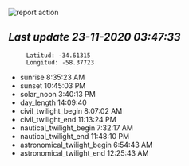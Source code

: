 ![report action](https://github.com/matiasz8/actions-for-reports/workflows/report%20action/badge.svg?branch=develop) 


## *****Last update 23-11-2020 03:47:33*****



		 Latitud: -34.61315
		 Longitud: -58.37723

 - sunrise 	 8:35:23 AM
 - sunset 	 10:45:03 PM
 - solar_noon 	 3:40:13 PM
 - day_length 	 14:09:40
 - civil_twilight_begin 	 8:07:02 AM
 - civil_twilight_end 	 11:13:24 PM
 - nautical_twilight_begin 	 7:32:17 AM
 - nautical_twilight_end 	 11:48:10 PM
 - astronomical_twilight_begin 	 6:54:43 AM
 - astronomical_twilight_end 	 12:25:43 AM
